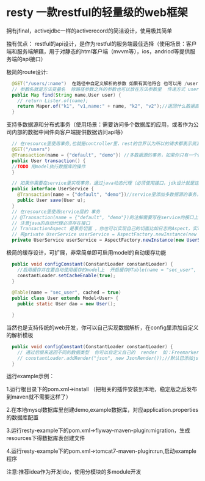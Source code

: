 resty 一款restful的轻量级的web框架
===========

拥有jfinal，activejdbc一样的activerecord的简洁设计，使用极其简单


独有优点：
restful的api设计，是作为restful的服务端最佳选择（使用场景：客户端和服务端解藕，用于对静态的html客户端（mvvm等），ios，andriod等提供服务端的api接口）

极简的route设计:
```java
  @GET("/users/:name")  在路径中自定义解析的参数 如果有其他符合 也可以用 /users/{name}
  // 参数名就是方法变量名  除路径参数之外的参数也可以放在方法参数里  传递方式 user={json字符串}
  public Map find(String name,User user) {
    // return Lister.of(name);
    return Maper.of("k1", "v1,name:" + name, "k2", "v2");//返回什么数据直接return，完全融入普通方法的方式
  }
```

支持多数据源和分布式事务（使用场景：需要访问多个数据库的应用，或者作为公司内部的数据中间件向客户端提供数据访问api等）

```java
  // 在resource里使用事务,也就是controller里，rest的世界认为所以的请求都表示资源，所以这儿叫resource
  @GET("/users")
  @Transaction(name = {"default", "demo"}) //多数据源的事务，如果你只有一个数据库  直接@Transaction 不需要参数
  public User transaction() {
  //TODO 用model执行数据库的操作
  }

  // 如果你需要在service里实现事务，通过java动态代理（必须使用接口，jdk设计就是这样）
  public interface UserService {
    @Transaction(name = {"default", "demo"})//service里添加多数据源的事务，如果你只有一个数据库  直接@Transaction 不需要参数
    public User save(User u);
  }
  // 在resource里使用service层的 事务
  // @Transaction(name = {"default", "demo"})的注解需要写在service的接口上
  // 注意java的自动代理必须存在接口
  // TransactionAspect 是事务切面 ，你也可以实现自己的切面比如日志的Aspect，实现Aspect接口
  // 再private UserService userService = AspectFactory.newInstance(new UserServiceImpl(), new TransactionAspect(),new LogAspect());
  private UserService userService = AspectFactory.newInstance(new UserServiceImpl(), new TransactionAspect());

```

极简的缓存设计，可扩展，非常简单即可启用model的自动缓存功能

```java
  public void configConstant(ConstantLoader constantLoader) {
    //启用缓存并在要自动使用缓存的model上  开启缓存@Table(name = "sec_user", cached = true)
    constantLoader.setCacheEnable(true);
  }
  
  @Table(name = "sec_user", cached = true)
  public class User extends Model<User> {
    public static User dao = new User();

  }
```

当然也是支持传统的web开发，你可以自己实现数据解析，在config里添加自定义的解析模板

```java
  public void configConstant(ConstantLoader constantLoader) {
    // 通过后缀来返回不同的数据类型  你可以自定义自己的  render  如：FreemarkerRender
    // constantLoader.addRender("json", new JsonRender());//默认已添加json和text的支持，只需要把自定义的Render add即可
  }
```


运行example示例：

1.运行根目录下的pom.xml->install （把相关的插件安装到本地，稳定版之后发布到maven就不需要这样了）

2.在本地mysql数据库里创建demo,example数据库，对应application.properties的数据库配置

3.运行resty-example下的pom.xml->flyway-maven-plugin:migration，生成resources下得数据库表创建文件

4.运行resty-example下的pom.xml->tomcat7-maven-plugin:run,启动example程序

注意:推荐idea作为开发ide，使用分模块的多module开发


